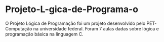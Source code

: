 # Projeto-L-gica-de-Programa-o
O Projeto Lógica de Programação foi um projeto desenvolvido pelo PET-Computação na universidade federal. Foram 7 aulas dadas sobre lógica e programação básica na linguagem C.
